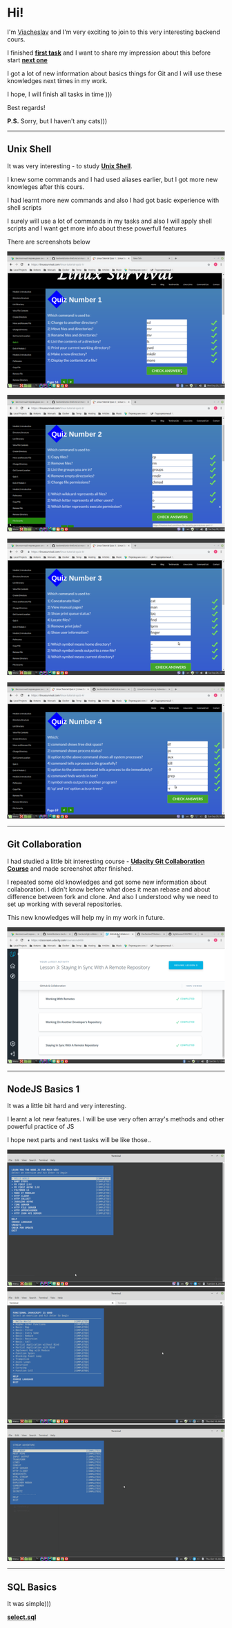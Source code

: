 Hi!
===
I'm [Viacheslav](https://github.com/ViacheslavIT) and I'm very exciting to join
to this very interesting backend cours.

I finished [**first task**](https://github.com/kottans/backend/blob/master/tasks/git-intro.md)
and I want to share my impression about this before start
[**next one**](https://github.com/kottans/backend/blob/master/tasks/unix-shell.md)

I got a lot of new information about basics things for Git and I will use these
knowledges next times in my work.

I hope, I will finish all tasks in time )))

Best regards!

**P.S.** Sorry, but I haven't any cats)))

---
## Unix Shell ##
It was very interesting - to study [**Unix Shell**](https://github.com/kottans/backend/blob/master/tasks/unix-shell.md).

I knew some commands and I had used aliases earlier, but I got more new knowleges after this cours.

I had learnt more new commands and also I had got basic experience with shell scripts

I surely will use a lot of commands in my tasks and also I will apply shell scripts and I want get more info about these powerfull features

There are screenshots below

![**quiz_01**](https://github.com/ViacheslavIT/kottans-backend/blob/master/task_unix_shell/quiz_01.png "quiz_01")

![**quiz_02**](https://github.com/ViacheslavIT/kottans-backend/blob/master/task_unix_shell/quiz_02.png "quiz_02")

![**quiz_03**](https://github.com/ViacheslavIT/kottans-backend/blob/master/task_unix_shell/quiz_03.png "quiz_03")

![**quiz_04**](https://github.com/ViacheslavIT/kottans-backend/blob/master/task_unix_shell/quiz_04.png "quiz_04")

---
## Git Collaboration ##
I had studied a little bit interesting course - [**Udacity Git Collaboration Course**](https://classroom.udacity.com/courses/ud456)
and made screenshot after finished.

I repeated some old knowledges and got some new information about collaboration.
I didn't know before what does it mean rebase and about difference between fork and clone.
And also I understood why we need to set up working with several repositories.

This new knowledges will help my in my work in future.

![**finis_git_collaboration**](https://github.com/ViacheslavIT/kottans-backend/blob/master/task_git_collaboration/git_collaboration_finish.png "finis_git_collaboration")

---
## NodeJS Basics 1 ##
It was a little bit hard and very interesting.

I learnt a lot new features. I will be use very often array's methods and other powerful practice of JS

I hope next parts and next tasks will be like those..

![**learnyounode**](https://github.com/ViacheslavIT/kottans-backend/blob/master/node_basic_1/node_01.png "learnyounode")
![**functional-javascript-workshop**](https://github.com/ViacheslavIT/kottans-backend/blob/master/node_basic_1/node_02.png "functional-javascript-workshop")
![**stream adventure**](https://github.com/ViacheslavIT/kottans-backend/blob/master/node_basic_1/node_03.png "stream adventure")

---
## SQL Basics ##
It was simple)))

[**select.sql**](https://github.com/ViacheslavIT/kottans-backend/blob/master/sql_basics/select.sql "select.sql")
